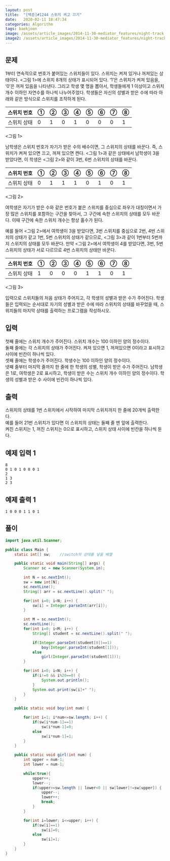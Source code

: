 ```yaml
---
layout: post
title:  "[백준]#1244 스위치 켜고 끄기"
date:   2020-02-11 18:47:34
categories: Algorithm
tags: baekjoon
image: /assets/article_images/2014-11-30-mediator_features/night-track.JPG
image2: /assets/article_images/2014-11-30-mediator_features/night-track-mobile.JPG
---
```


문제
--------------------

1부터 연속적으로 번호가 붙어있는 스위치들이 있다. 스위치는 켜져 있거나 꺼져있는 상태이다. <그림 1>에 스위치 8개의 상태가 표시되어 있다. ‘1’은 스위치가 켜져 있음을, ‘0’은 꺼져 있음을 나타낸다. 그리고 학생 몇 명을 뽑아서, 학생들에게 1 이상이고 스위치 개수 이하인 자연수를 하나씩 나누어주었다. 학생들은 자신의 성별과 받은 수에 따라 아래와 같은 방식으로 스위치를 조작하게 된다.

|스위치 번호|①|②|③|④|⑤|⑥|⑦|⑧|
|---------|-|-|-|-|-|-|-|-|
|스위치 상태|0|1|0|1|0|0|0|1|

<그림 1>

남학생은 스위치 번호가 자기가 받은 수의 배수이면, 그 스위치의 상태를 바꾼다. 즉, 스위치가 켜져 있으면 끄고, 꺼져 있으면 켠다. <그림 1>과 같은 상태에서 남학생이 3을 받았다면, 이 학생은 <그림 2>와 같이 3번, 6번 스위치의 상태를 바꾼다.

|스위치 번호|①|②|③|④|⑤|⑥|⑦|⑧|
|---------|-|-|-|-|-|-|-|-|
|스위치 상태|0|1|1|1|0|1|0|1|

<그림 2>

여학생은 자기가 받은 수와 같은 번호가 붙은 스위치를 중심으로 좌우가 대칭이면서 가장 많은 스위치를 포함하는 구간을 찾아서, 그 구간에 속한 스위치의 상태를 모두 바꾼다. 이때 구간에 속한 스위치 개수는 항상 홀수가 된다.

예를 들어 <그림 2>에서 여학생이 3을 받았다면, 3번 스위치를 중심으로 2번, 4번 스위치의 상태가 같고 1번, 5번 스위치의 상태가 같으므로, <그림 3>과 같이 1번부터 5번까지 스위치의 상태를 모두 바꾼다. 만약 <그림 2>에서 여학생이 4를 받았다면, 3번, 5번 스위치의 상태가 서로 다르므로 4번 스위치의 상태만 바꾼다.

|스위치 번호|①|②|③|④|⑤|⑥|⑦|⑧|
|---------|-|-|-|-|-|-|-|-|
|스위치 상태|1|0|0|0|1|1|0|1|

<그림 3>

입력으로 스위치들의 처음 상태가 주어지고, 각 학생의 성별과 받은 수가 주어진다. 학생들은 입력되는 순서대로 자기의 성별과 받은 수에 따라 스위치의 상태를 바꾸었을 때, 스위치들의 마지막 상태를 출력하는 프로그램을 작성하시오.

입력
---------------------------

첫째 줄에는 스위치 개수가 주어진다. 스위치 개수는 100 이하인 양의 정수이다. \
둘째 줄에는 각 스위치의 상태가 주어진다. 켜져 있으면 1, 꺼져있으면 0이라고 표시하고 사이에 빈칸이 하나씩 있다. \
셋째 줄에는 학생수가 주어진다. 학생수는 100 이하인 양의 정수이다. \
넷째 줄부터 마지막 줄까지 한 줄에 한 학생의 성별, 학생이 받은 수가 주어진다. 남학생은 1로, 여학생은 2로 표시하고, 학생이 받은 수는 스위치 개수 이하인 양의 정수이다. 학생의 성별과 받은 수 사이에 빈칸이 하나씩 있다.

출력
----------------

스위치의 상태를 1번 스위치에서 시작하여 마지막 스위치까지 한 줄에 20개씩 출력한다. \
예를 들어 21번 스위치가 있다면 이 스위치의 상태는 둘째 줄 맨 앞에 출력한다. \
켜진 스위치는 1, 꺼진 스위치는 0으로 표시하고, 스위치 상태 사이에 빈칸을 하나씩 둔다.

예제 입력 1 
----------------------

```
8
0 1 0 1 0 0 0 1
2
1 3
2 3
```

예제 출력 1 
------------------------

```
1 0 0 0 1 1 0 1
```

풀이
--------------------------

```java
import java.util.Scanner;

public class Main {
    static int[] sw;    //switch의 상태를 넣을 배열

    public static void main(String[] args) {
        Scanner sc = new Scanner(System.in);

        int N = sc.nextInt();
        sw = new int[N];
        sc.nextLine();
        String[] arr = sc.nextLine().split(" ");

        for(int i=0; i<N; i++) {
            sw[i] = Integer.parseInt(arr[i]);
        }

        int M = sc.nextInt();
        sc.nextLine();
        for(int i=0; i<M; i++) {
            String[] student = sc.nextLine().split(" ");

            if(Integer.parseInt(student[0])==1)
                boy(Integer.parseInt(student[1]));
            else
                girl(Integer.parseInt(student[1]));
        }

        for(int i=0; i<N; i++) {
            if(i!=0 && i%20==0) {
                System.out.println();
            }
            System.out.print(sw[i]+" ");
        }
    }

    public static void boy(int num) {

        for(int i=1; i*num<=sw.length; i++) {
            if(sw[i*num-1]==1)
                sw[i*num-1]=0;
            else
                sw[i*num-1]=1;
        }
    }

    public static void girl(int num) {
        int upper = num-1;
        int lower = num-1;

        while(true){
            upper++;
            lower--;
            if(upper>=sw.length || lower<0 || sw[lower]!=sw[upper]) {
                upper--;
                lower++;
                break;
            }
        }

        for(int i=lower; i<=upper; i++) {
            if(sw[i]==1)
                sw[i]=0;
            else
                sw[i]=1;
        }
    }
}
```
